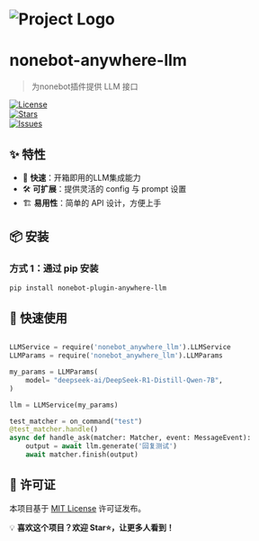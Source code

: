 
# ![Project Logo](https://raw.githubusercontent.com/Zeta-qixi/nonebot-plugin-anywhere-llm/assests/logo.jpg)  
# nonebot-anywhere-llm  

> 为nonebot插件提供 LLM 接口

[![License](https://img.shields.io/github/license/Zeta-qixi/nonebot-plugin-anywhere-llm)](LICENSE)  
[![Stars](https://img.shields.io/github/stars/Zeta-qixi/nonebot-plugin-anywhere-llm)](https://github.com/Zeta-qixi/nonebot-plugin-anywhere-llm/stargazers)  
[![Issues](https://img.shields.io/github/issues/Zeta-qixi/nonebot-plugin-anywhere-llm)](https://github.com/Zeta-qixi/nonebot-plugin-anywhere-llm/issues)  

## ✨ 特性  

- 🚀 **快速**：开箱即用的LLM集成能力 
- 🛠️ **可扩展**：提供灵活的 config 与 prompt 设置
- 🏗️ **易用性**：简单的 API 设计，方便上手  

## 📦 安装  

### 方式 1：通过 pip 安装
```sh
pip install nonebot-plugin-anywhere-llm
```



## 🚀 快速使用
```python

LLMService = require('nonebot_anywhere_llm').LLMService
LLMParams = require('nonebot_anywhere_llm').LLMParams

my_params = LLMParams(
    model= "deepseek-ai/DeepSeek-R1-Distill-Qwen-7B",
)

llm = LLMService(my_params)

test_matcher = on_command("test")
@test_matcher.handle()
async def handle_ask(matcher: Matcher, event: MessageEvent):  
    output = await llm.generate('回复测试')
    await matcher.finish(output)

```



## 📜 许可证  

本项目基于 [MIT License](LICENSE) 许可证发布。

💡 **喜欢这个项目？欢迎 Star⭐，让更多人看到！**




